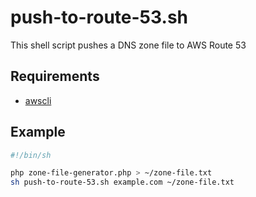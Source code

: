 # push-to-route-53.sh

This shell script pushes a DNS zone file to AWS Route 53

## Requirements

- [awscli](https://aws.amazon.com/cli/)

## Example

```sh
#!/bin/sh

php zone-file-generator.php > ~/zone-file.txt
sh push-to-route-53.sh example.com ~/zone-file.txt
```